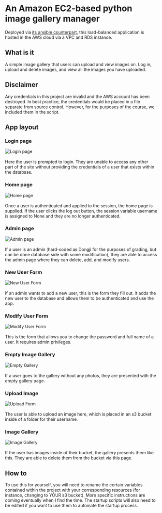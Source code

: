# An Amazon EC2-based python image gallery manager

Deployed via [its ansible counterpart](https://github.com/ghgoodreau/ansible_image_gallery), this load-balanced application is hosted in the AWS cloud via a VPC and RDS instance.

## What is it

A simple image gallery that users can upload and view images on. Log in, upload and delete images, and view all the images you have uploaded. 

## Disclaimer

Any credentials in this project are invalid and the AWS account has been destroyed. In best practice, the credentials would be placed in a file separate from source control. However, for the purposes of the course, we included them in the script.

## App layout

### Login page
![Login page](https://i.imgur.com/7anuUTt.png)<br/>
<br/>
Here the user is prompted to login. They are unable to access any other part of the site without providing the credentials of a user that exists within the database. 
<br/>
### Home page
![Home page](https://i.imgur.com/T9NAIwx.png)<br/>
<br/>
Once a user is authenticated and applied to the session, the home page is supplied. If the user clicks the log out button, the session variable username is assigned to None and they are no longer authenticated.
<br/>
### Admin page
![Admin page](https://i.imgur.com/ycMwSuC.png)<br/>
<br/>
If a user is an admin (hard-coded as Dongji for the purposes of grading, but can be done database side with some modification), they are able to access the admin page where they can delete, add, and modify users.
<br/>
### New User Form
![New User Form](https://i.imgur.com/zzukPp1.png)<br/>
<br/>
If an admin wants to add a new user, this is the form they fill out. It adds the new user to the database and allows them to be authenticated and use the app.
<br/>
### Modify User Form
![Modify User Form](https://i.imgur.com/8tkHvWB.png)<br/>
<br/>
This is the form that allows you to change the password and full name of a user. It requires admin privileges.
<br/>
### Empty Image Gallery
![Empty Gallery](https://i.imgur.com/I9iHMWP.png)<br/>
<br/>
If a user goes to the gallery without any photos, they are presented with the empty gallery page.
<br/>
### Upload Image
![Upload Form](https://i.imgur.com/7JNyqJG.png)<br/>
<br/>
The user is able to upload an image here, which is placed in an s3 bucket inside of a folder for their username. 
<br/>
### Image Gallery
![Image Gallery](https://i.imgur.com/zDPHycs.png)<br/>
<br/>
If the user has images inside of their bucket, the gallery presents them like this. They are able to delete them from the bucket via this page. 
<br/>

## How to

To use this for yourself, you will need to rename the certain variables contained within the project with your corresponding resources (for instance, changing to YOUR s3 bucket). More specific instructions are coming eventually when I find the time. The startup scripts will also need to be edited if you want to use them to automate the startup process. 
